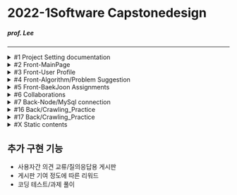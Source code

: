# 2022-1Software Capstonedesign
##### prof. Lee
* * *

<details><summary>#1 Project Setting documentation</summary>
  
  # 회의록  
  |회의 No.|회의내용|날짜|
  |--|--|--|
  |0. |팀 결성 및 역할 배분|2022-03-08|
  |1. |프로젝트 기획 및 구상 + [부가 기능](#추가-구현-기능)|2022-03-09|
  |2. |각 파트별 예제 연습|2022-03-11|
  |3. |기획안 토대 컴포넌트 기획/진행상황 공유|2022-03-15|
  |4. |화면 구상 기획, 레이아웃 작성|2022-03-18|
  |5. |작업 내용 공유/단체 스터디, 의견 교환|2022-03-21|
  |6. |지도교수 피드백, 개발 방향성 수정|2022-03-22|
  |7. |백-프론트 협업 회의|2022-03-23|
  |8. |프론트엔드 user페이지 화면 개발 회의|2022-03-25|
  |9. ||2022-03-00|
  - [JS 개발 환경 설정_기본](https://webnautes.tistory.com/1473)
  - [React 기본 세팅](https://blog.ull.im/engineering/2018/11/30/using-react-in-vs-code.html)
  - [React 터미널 권한 세팅](https://hellcoding.tistory.com/entry/VSCode-%EC%98%A4%EB%A5%98-%EC%9D%B4-%EC%8B%9C%EC%8A%A4%ED%85%9C%EC%97%90%EC%84%9C-%EC%8A%A4%ED%81%AC%EB%A6%BD%ED%8A%B8%EB%A5%BC-%EC%8B%A4%ED%96%89%ED%95%A0-%EC%88%98-%EC%97%86%EC%9C%BC%EB%AF%80%EB%A1%9C)
  
  </details>

<details><summary>#2 Front-MainPage</summary><div markdown="1">
  
  |문제점|해결방식|날짜|
  |--|--|--|
  |react의 <br>페이지간 이동 기능을 <br>알지 못함|Route로 경로를 정하고 <br>Link로 경로로 이동시키면 된다는 것을 깨달음 |2022-03-21|
  |login, main, signup의 <br>css가 모든 컴포넌트에 <br>중첩 적용되어 문제|전역 css인 common2.css는 .scss로 변경 후 <br>app.js에 적용하고 각 컴포넌트에 적용할 각 css들은 <br>scss로 변경 후 최상위 태그에 적용|2022-03-21|
  |react에서 table 안에 바로 tr 태그 사용 시 오류| table 안에 thead 태그 or tbody 태그를 쓰고 tr 태그를 사용해야 함<br> (이유 = React가 rerender를 진행할 때, DOM tree가 예상과는 달리 진행될 수 있으므로)|2022-03-22|
  
  </details>

<details><summary>#3 Front-User Profile</summary>
  
  |문제점|해결방식|날짜|
  |--|--|--|
  |iframe solved 연결 문제|solved의 유저페이지를 직접 연결하면 404 에러가 발생<br>solved의 유저페이지/history로 우회하여 문제 해결|2022-03-25|
  |iframe안의 크기를 페이지간 이동할 경우 일정하게 표시해야함|inline style의 height를 100vh로 설정하여 해결<br>vh = viewport height <br>현재 실행중인 스크린 크기에 맞춰 상대적 크기를 반환|2022-03-25|
  </details>

<details><summary>#4 Front-Algorithm/Problem Suggestion</summary>
  
  </details>

<details><summary>#5 Front-BaekJoon Assignments</summary>
  
  </details>

<details><summary>#6 Collaborations</summary>
  
  </details>
  
<details><summary>#7 Back-Node/MySql connection</summary><div markdown="1">
  
  |문제점|해결방식|날짜|
  |--|--|--|
  |1번 문제 <br>mysql 연동 문제|검색을 해보니 connection.end()를 사용하면 안되었는데 <br>connection.end()를 사용하여서현재 json으로 <br>값이 도출이 되지 않았습니다 그래서 <br>.end()를 주석처리 하고 진행하였다.|2022-03-21|
  |2번 문제 <br>pullrequest|새로운 브랜치를 만든 후(github상에 있지 않는) github remote를 하고, <br>필요파일을 만든다 그 후에 git pull origin main을 한다 그 이후에 vscode를 이용해서 <br>github pullrequest라는 플러그인을 이용하여 해결|2022-03-21|
  |3번 문제 <br>pullrequest|inflearn공부를 통하여 실습한 sql connect 풀 리퀘스트를 하려하였지만, <br>git pull에서부터 문제가 생겨서 <br>git pull origin main --allow-unrelated-histories로  연결하여서 해결하였다.|2022-03-22|
  |||2022-03-22|
  
  </details>
  
<details><summary>#16 Back/Crawling_Practice</summary><div markdown="1">
  
  |문제점|해결방식|날짜|
  |--|--|--|
  |1번 문제 크롤링 시<br>Jsoup 사용안될 때|https://mavenrepository.com<br>->org.jsoup 검색<br>->Jsoup Java HTML Parser<br>jsoup 최신버전 클릭<br>->pom.xml파일에br->dependencies에 추가하기|2022-03-25|
  
  </details>  
  
<details><summary>#17 Back/Crawling_Practice</summary><div markdown="1">
  
  |구현|구현 중점|담당자|
  |--|--|--|
  |익명|익명이되 비밀번호 설정 후 수정/작성자 확인 가능|이현복|
  |문제점|해결방식|날짜|
  |--|--|--|
  ||||
  
  </details>  
  
<details><summary>#X Static contents</summary>
  
  ### 개발 방향성
  - **알고리즘 카테고리별 문제 정렬/제공**(first) >> 알고리즘 추천(second)
  
  </details>

  
## 추가 구현 기능
- 사용자간 의견 교류/질의응답용 게시판  
- 게시판 기여 정도에 따른 리워드  
- 코딩 테스트/과제 풀이  
  
